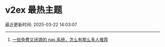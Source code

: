 # v2ex 最热主题

最近更新时间: 2025-03-22 14:03:07

--- 
1. [一些免费又闭源的 nas 系统，怎么有那么多人推荐](https://www.v2ex.com/t/1120264) 
